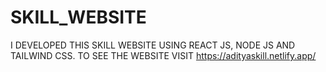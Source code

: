 # SKILL_WEBSITE
I DEVELOPED THIS SKILL WEBSITE USING REACT JS, NODE JS AND TAILWIND CSS. TO SEE THE WEBSITE VISIT https://adityaskill.netlify.app/

